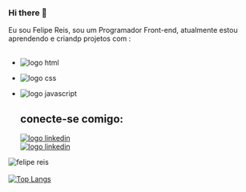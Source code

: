 ### Hi there 👋

Eu sou Felipe Reis, sou um Programador Front-end, atualmente estou aprendendo e criandp projetos com : <br> <br>
- <img src="https://img.shields.io/badge/HTML-239120?style=for-the-badge&logo=html5&logoColor=white" alt="logo html"> <br>
- <img src="https://img.shields.io/badge/CSS-239120?&style=for-the-badge&logo=css3&logoColor=white" alt="logo css"> <br>
- <img src="https://img.shields.io/badge/JavaScript-F7DF1E?style=for-the-badge&logo=javascript&logoColor=black" alt="logo javascript"> <br>

  <h2>conecte-se comigo: </h2>
  <a href="https://www.linkedin.com/in/felipe-dos-reis-de-andrade"> <img   src="https://img.shields.io/badge/LinkedIn-0077B5?style=for-the-badge&logo=linkedin&logoColor=white" alt="logo linkedin" > </a> <br>
  <a href="https://instagram.com/felipe_reis199?utm_source=qr&igshid=MThlNWY1MzQwNA=="> <img   src="https://img.shields.io/badge/Instagram-E4405F?style=for-the-badge&logo=instagram&logoColor=white" alt="logo linkedin" > </a> <br>
![felipe reis](https://github-readme-stats.vercel.app/api?username=felipe5000&show_icons=true&bg_color=00000000) <br> <br>
[![Top Langs](https://github-readme-stats.vercel.app/api/top-langs/?username=anuraghazra)](https://github.com/anuraghazra/github-readme-stats)
